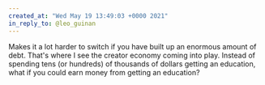 ```yaml
---
created_at: "Wed May 19 13:49:03 +0000 2021"
in_reply_to: @leo_guinan
---
```


Makes it a lot harder to switch if you have built up an enormous amount of debt. That's where I see the creator economy coming into play. Instead of spending tens (or hundreds) of thousands of dollars getting an education, what if you could earn money from getting an education?